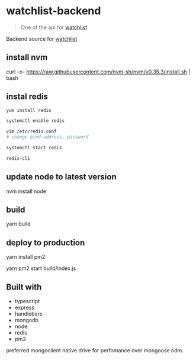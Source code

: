 # watchlist-backend
> One of the api for [watchlist](https://github.com/aghontpi/watchlist)

Backend source for [watchlist](https://github.com/aghontpi/watchlist) 

## install nvm

curl -o- https://raw.githubusercontent.com/nvm-sh/nvm/v0.35.3/install.sh | bash

## instal redis

```sh
yum install redis

systemctl enable redis

vim /etc/redis.conf
# change bind-address, password

systemctl start redis

redis-cli
```

## update node to latest version

nvm install node 

## build

yarn build

## deploy to production

yarn install pm2

yarn pm2 start build/index.js

## Built with

- typescript
- express
- handlebars
- mongodb
- node
- redis
- pm2

preferred mongoclient native drive for perfomance over mongoose odm.